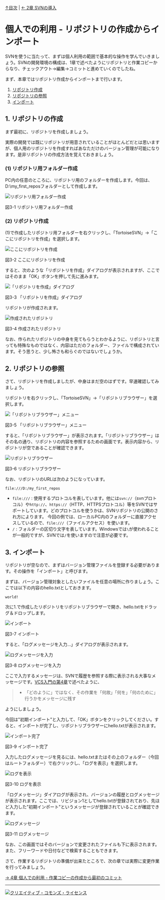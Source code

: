 [↑目次](README.md "目次") | [← 2章 SVNの導入](2.installing-svn.md "SVNの導入")

# 個人での利用 - リポジトリの作成からインポート

SVNを使うに当たって、まずは個人利用の範囲で基本的な操作を学んでいきましょう。SVNの開発環境の構成は、1章で述べたようにリポジトリと作業コピーからなり、チェックアウト→編集→コミットと進めていくのでしたね。

まず、本章ではリポジトリ作成からインポートまで行います。

1. [リポジトリ作成](#create-repository)
1. [リポジトリの参照](#refer)
1. [インポート](#import)

## <a name="create-repository"></a>1. リポジトリの作成

まず最初に、リポジトリを作成しましょう。

実際の開発では既にリポジトリが用意されていることがほとんどだとは思いますが、個人用のリポジトリを作成すればあなただけのバージョン管理が可能になります。是非リポジトリの作成方法を覚えておきましょう。

### (1) リポジトリ用フォルダー作成

PC内の任意のところに、リポジトリ用のフォルダーを作成します。今回は、D:\my_first_reposフォルダーとして作成します。

![リポジトリ用フォルダー作成](images/chapter-3-1.jpg)

図3-1 リポジトリ用フォルダー作成

### (2) リポジトリ作成

(1)で作成したリポジトリ用フォルダーを右クリックし、「TortoiseSVN」→「ここにリポジトリを作成」を選択します。

![ここにリポジトリを作成](images/chapter-3-2.jpg)

図3-2 ここにリポジトリを作成

すると、次のような「リポジトリを作成」ダイアログが表示されますが、ここではそのまま「OK」ボタンを押して先に進みます。

![「リポジトリを作成」ダイアログ](images/chapter-3-3.jpg)

図3-3 「リポジトリを作成」ダイアログ

リポジトリが作成されます。

![作成されたリポジトリ](images/chapter-3-4.jpg)

図3-4 作成されたリポジトリ

なお、作られたリポジトリの中身を見てもらうとわかるように、リポジトリと言っても特殊なものではなく、内容はただのフォルダー、ファイルで構成されています。そう思うと、少し怖さも和らぐのではないでしょうか。

## <a name="refer"></a>2. リポジトリの参照

さて、リポジトリを作成しましたが、中身はまだ空のはずです。早速確認してみましょう。

リポジトリを右クリックし、「TortoiseSVN」→「リポジトリブラウザー」を選択します。

![「リポジトリブラウザー」メニュー](images/chapter-3-5.jpg)

図3-5 「リポジトリブラウザー」メニュー

すると、「リポジトリブラウザー」が表示されます。「リポジトリブラウザー」はその名の通り、リポジトリの内容を参照するための画面です。表示内容から、リポジトリが空であることが確認できます。

![リポジトリブラウザー](images/chapter-3-6.jpg)

図3-6 リポジトリブラウザー

なお、リポジトリのURLは次のようになっています。

    file:///D:/my_first_repos

- `file:///` : 使用するプロトコルを表しています。他には`svn://`（svnプロトコル）や`http://`、`https://`（HTTP、HTTPSプロトコル）等をSVNではサポートしています。どのプロトコルを使うかは、SVNリポジトリの公開のされ方によります。
今回の例では、ローカルPC内のフォルダーに直接アクセスしているので、`file:///`（ファイルアクセス）を使います。
- `/` : フォルダーの区切り文字を表しています。Windowsでは`\`が使われることが一般的ですが、SVNでは`/`を使いますので注意が必要です。

## <a name="import"></a>3. インポート

リポジトリが空なので、まずはバージョン管理ファイルを登録する必要があります。その操作を「インポート」と呼びます。

まずは、バージョン管理対象としたいファイルを任意の場所に作りましょう。ここでは以下の内容のhello.txtとしておきます。

    world!

次に1.で作成したリポジトリをリポジトリブラウザーで開き、hello.txtをドラッグ＆ドロップします。

![インポート](images/chapter-3-7.jpg)

図3-7 インポート

すると、「ログメッセージを入力...」ダイアログが表示されます。

![ログメッセージを入力](images/chapter-3-8.jpg)

図3-8 ログメッセージを入力

ここで入力するメッセージは、SVNで履歴を参照する際に表示される大事なメッセージです。[VCS入門の第4章](https://github.com/masaru-b-cl/introduction-to-vcs/blob/master/4.end-of-world-with-only-vcs.md)で述べたように、

> - 「どのように」ではなく、その作業を「何故」「何を」「何のために」行うかをメッセージに残す

ようにしましょう。

今回は"初期インポート"と入力して、「OK」ボタンをクリックしてください。すると、インポートが完了し、リポジトリブラウザーにhello.txtが表示されます。

![インポート完了](images/chapter-3-9.jpg)

図3-9 インポート完了

入力したログメッセージを見るには、hello.txtまたはその上のフォルダー（今回はルートフォルダー）で右クリックし、「ログを表示」を選択します。

![ログを表示](images/chapter-3-10.jpg)

図3-10 ログを表示

「ログメッセージ」ダイアログが表示され、バージョンの履歴とログメッセージが表示されます。ここでは、リビジョン1としてhello.txtが登録されており、先ほど入力した"初期インポート"というメッセージが登録されていることが確認できます。

![ログメッセージ](images/chapter-3-11.jpg)

図3-11 ログメッセージ

なお、この画面ではそのバージョンで変更されたファイルも下に表示されます。また、フリーワードや日付などで検索することもできます。

さて、作業するリポジトリの準備が出来たところで、次の章では実際に変更作業を行ってみましょう。


[→ 4章 個人での利用 - 作業コピーの作成から最初のコミット](4.personal-use-2.md "個人での利用 - 作業コピーの作成から最初のコミット")

----------

<a rel="license" href="http://creativecommons.org/licenses/by-sa/3.0/deed.ja"><img alt="クリエイティブ・コモンズ・ライセンス" style="border-width:0" src="http://i.creativecommons.org/l/by-sa/3.0/88x31.png" /></a>
